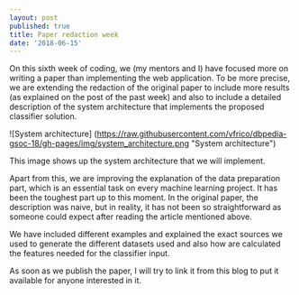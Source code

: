 ```yaml
---
layout: post
published: true
title: Paper redaction week
date: '2018-06-15'
---
```


On this sixth week of coding, we (my mentors and I) have focused more on writing a paper than implementing the web application. To be more precise, we are extending the redaction of the original paper to include more results (as explained on the post of the past week) and also to include a detailed description of the system architecture that implements the proposed classifier solution.

![System architecture] (https://raw.githubusercontent.com/vfrico/dbpedia-gsoc-18/gh-pages/img/system_architecture.png "System architecture")

This image shows up the system architecture that we will implement.

Apart from this, we are improving the explanation of the data preparation part, which is an essential task on every machine learning project. It has been the toughest part up to this moment. In the original paper, the description was naive, but in reality, it has not been so straightforward as someone could expect after reading the article mentioned above.

We have included different examples and explained the exact sources we used to generate the different datasets used and also how are calculated the features needed for the classifier input.

As soon as we publish the paper, I will try to link it from this blog to put it available for anyone interested in it.
